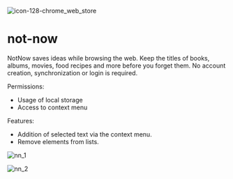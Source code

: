 ![icon-128-chrome_web_store](https://user-images.githubusercontent.com/114364387/229597575-8353a1d0-2e00-41fb-bf5d-957ddaf978cf.jpg)
# not-now

NotNow saves ideas while browsing the web. Keep the titles of books, albums, movies, food recipes and more before you forget them. No account creation, synchronization or login is required. 

Permissions:
- Usage of local storage
- Access to context menu


Features:
- Addition of selected text via the context menu.
- Remove elements from lists.

![nn_1](https://user-images.githubusercontent.com/114364387/229597130-f0cfa53c-27f5-4020-9561-d0c5660739bb.png)

![nn_2](https://user-images.githubusercontent.com/114364387/229597215-1764a40d-2014-43b4-bde4-c5c3f8e8b308.png)
